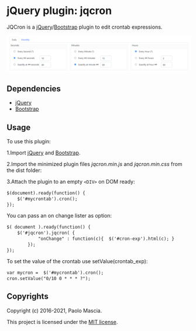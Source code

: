 # jQuery plugin: jqcron

JQCron is a [jQuery]/[Bootstrap] plugin to edit crontab expressions.

![Alt text](screenshot.png?raw=true)

## Dependencies

 * [jQuery]
 * [Bootstrap]  

## Usage

To use this plugin:

1.Import [jQuery] and [Bootstrap].

2.Import the minimized plugin files *jqcron.min.js* and *jqcron.min.css* from the dist folder: 

3.Attach the plugin to an empty `<DIV>` on DOM ready:
    
    $(document).ready(function() {
        $('#mycrontab').cron();
    });
  

You can pass an on change lister as option:

    $( document ).ready(function() {    
        $('#jqcron').jqcron( {    
                "onChange" : function(c){  $('#cron-exp').html(c); }               
            });
    });

To set the value of the crontab use setValue(crontab_exp):

    var mycron =  $('#mycrontab').cron();
    cron.setValue("0/10 0 * * * ?");

## Copyrights

Copyright (c) 2016-2021, Paolo Mascia.

This project is licensed under the [MIT license].

 [jQuery]: http://jquery.com "jQuery"
 [Bootstrap]: http://jquery.com "Bootstrap"
 [MIT license]: https://opensource.org/licenses/MIT "MIT license"
